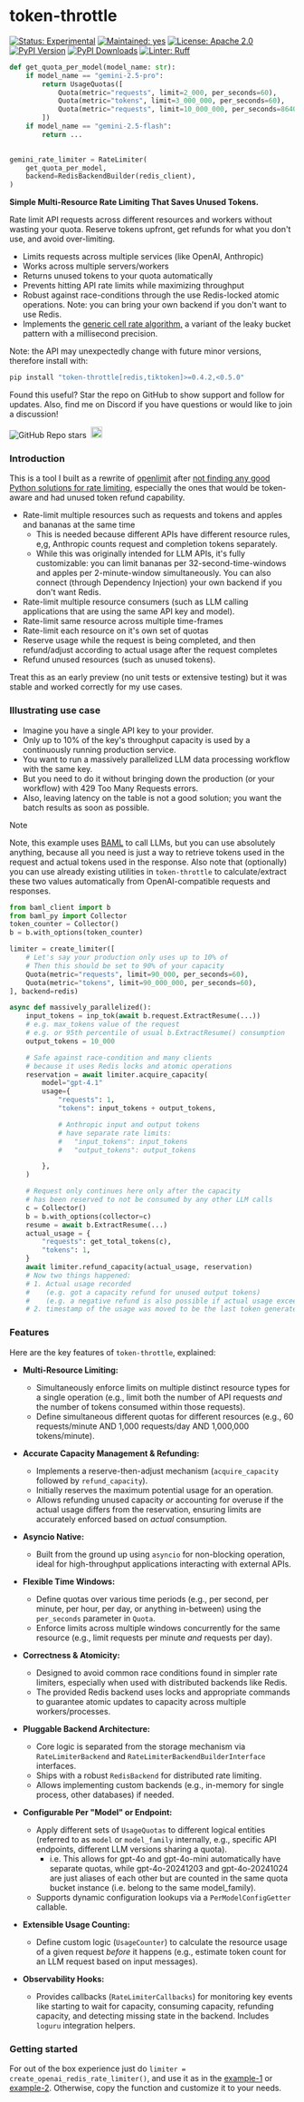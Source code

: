 # token-throttle

[![Status: Experimental](https://img.shields.io/badge/status-experimental-gold.svg?style=flat)](https://github.com/mkenney/software-guides/blob/master/STABILITY-BADGES.md#experimental)
[![Maintained: yes](https://img.shields.io/badge/yes-43cd0f.svg?style=flat&label=maintained)](https://github.com/Elijas/token-throttle/issues)
[![License: Apache 2.0](https://img.shields.io/badge/License-Apache_2.0-43cd0f.svg?style=flat&label=license)](LICENSE)
[![PyPI Version](https://img.shields.io/badge/v0.4.2-version?color=43cd0f&style=flat&label=pypi)](https://pypi.org/project/token-throttle)
[![PyPI Downloads](https://img.shields.io/pypi/dm/token-throttle?color=43cd0f&style=flat&label=downloads)](https://pypistats.org/packages/token-throttle)
[![Linter: Ruff](https://img.shields.io/endpoint?url=https://raw.githubusercontent.com/astral-sh/ruff/main/assets/badge/v2.json)](https://github.com/astral-sh/ruff)

```python
def get_quota_per_model(model_name: str):
    if model_name == "gemini-2.5-pro":
        return UsageQuotas([
            Quota(metric="requests", limit=2_000, per_seconds=60),
            Quota(metric="tokens", limit=3_000_000, per_seconds=60),
            Quota(metric="requests", limit=10_000_000, per_seconds=86400),
        ])
    if model_name == "gemini-2.5-flash":
        return ...
    

gemini_rate_limiter = RateLimiter(
    get_quota_per_model,
    backend=RedisBackendBuilder(redis_client),
)
```

**Simple Multi-Resource Rate Limiting That Saves Unused Tokens.**

Rate limit API requests across different resources and workers without wasting your quota. Reserve tokens upfront, get refunds for what you don't use, and avoid over-limiting.

- Limits requests across multiple services (like OpenAI, Anthropic)
- Works across multiple servers/workers
- Returns unused tokens to your quota automatically
- Prevents hitting API rate limits while maximizing throughput
- Robust against race-conditions through the use Redis-locked atomic operations. Note: you can bring your own backend if you don't want to use Redis.
- Implements the [generic cell rate algorithm,](https://en.wikipedia.org/wiki/Generic_cell_rate_algorithm) a variant of the leaky bucket pattern with a millisecond precision.

Note: the API may unexpectedly change with future minor versions, therefore install with:

```bash
pip install "token-throttle[redis,tiktoken]>=0.4.2,<0.5.0"
```

Found this useful? Star the repo on GitHub to show support and follow for updates. Also, find me on Discord if you have questions or would like to join a discussion!

![GitHub Repo stars](https://img.shields.io/github/stars/elijas/token-throttle?style=flat&color=fcfcfc&labelColor=white&logo=github&logoColor=black&label=stars)
&nbsp;<a href="https://discord.gg/hCppPqm6"><img alt="Discord server invite" src="https://img.shields.io/discord/1119368998161752075?logo=discord&logoColor=white&style=flat&color=fcfcfc&labelColor=7289da" height="20"></a>

### Introduction

This is a tool I built as a rewrite of [openlimit](https://github.com/shobrook/openlimit/issues/20#issuecomment-2782677483) after [not finding any good Python solutions for rate limiting](https://gist.github.com/justinvanwinkle/d9f04950083c4554835c1a35f9d22dad), especially the ones that would be token-aware and had unused token refund capability.

- Rate-limit multiple resources such as requests and tokens and apples and bananas at the same time
  - This is needed because different APIs have different resource rules, e,g, Anthropic counts request and completion tokens separately.
  - While this was originally intended for LLM APIs, it's fully customizable: you can limit bananas per 32-second-time-windows and apples per 2-minute-window simultaneously. You can also connect (through Dependency Injection) your own backend if you don't want Redis.
- Rate-limit multiple resource consumers (such as LLM calling applications that are using the same API key and model).
- Rate-limit same resource across multiple time-frames
- Rate-limit each resource on it's own set of quotas
- Reserve usage while the request is being completed, and then refund/adjust according to actual usage after the request completes
- Refund unused resources (such as unused tokens).

Treat this as an early preview (no unit tests or extensive testing) but it was stable and worked correctly for my use cases.

### Illustrating use case

- Imagine you have a single API key to your provider.
- Only up to 10% of the key's throughput capacity is used by a continuously running production service.
- You want to run a massively parallelized LLM data processing workflow with the same key.
- But you need to do it without bringing down the production (or your workflow) with 429 Too Many Requests errors.
- Also, leaving latency on the table is not a good solution; you want the batch results as soon as possible.

> [!NOTE]
> Note, this example uses [BAML](https://github.com/BoundaryML/baml) to call LLMs, but you can use absolutely anything, because all you need is just a way to retrieve tokens used in the request and actual tokens used in the response. Also note that (optionally) you can use already existing utilities in `token-throttle` to calculate/extract these two values automatically from OpenAI-compatible requests and responses.

```python
from baml_client import b
from baml_py import Collector
token_counter = Collector()
b = b.with_options(token_counter)

limiter = create_limiter([
    # Let's say your production only uses up to 10% of
    # Then this should be set to 90% of your capacity
    Quota(metric="requests", limit=90_000, per_seconds=60),
    Quota(metric="tokens", limit=90_000_000, per_seconds=60),
], backend=redis)

async def massively_parallelized():
    input_tokens = inp_tok(await b.request.ExtractResume(...))
    # e.g. max_tokens value of the request
    # e.g. or 95th percentile of usual b.ExtractResume() consumption
    output_tokens = 10_000

    # Safe against race-condition and many clients
    # because it uses Redis locks and atomic operations
    reservation = await limiter.acquire_capacity(
        model="gpt-4.1"
        usage={
            "requests": 1,
            "tokens": input_tokens + output_tokens,

            # Anthropic input and output tokens
            # have separate rate limits:
            #   "input_tokens": input_tokens
            #   "output_tokens": output_tokens

        },
    )

    # Request only continues here only after the capacity
    # has been reserved to not be consumed by any other LLM calls
    c = Collector()
    b = b.with_options(collector=c)
    resume = await b.ExtractResume(...)
    actual_usage = {
        "requests": get_total_tokens(c),
        "tokens": 1,
    }
    await limiter.refund_capacity(actual_usage, reservation)
    # Now two things happened:
    # 1. Actual usage recorded
    #    (e.g. got a capacity refund for unused output tokens)
    #    (e.g. a negative refund is also possible if actual usage exceeded the expected one)
    # 2. timestamp of the usage was moved to be the last token generated

```

### Features

Here are the key features of `token-throttle`, explained:

- **Multi-Resource Limiting:**

  - Simultaneously enforce limits on multiple distinct resource types for a single operation (e.g., limit both the number of API requests _and_ the number of tokens consumed within those requests).
  - Define simultaneous different quotas for different resources (e.g., 60 requests/minute AND 1,000 requests/day AND 1,000,000 tokens/minute).

- **Accurate Capacity Management & Refunding:**

  - Implements a reserve-then-adjust mechanism (`acquire_capacity` followed by `refund_capacity`).
  - Initially reserves the maximum potential usage for an operation.
  - Allows refunding unused capacity _or_ accounting for overuse if the actual usage differs from the reservation, ensuring limits are accurately enforced based on _actual_ consumption.

- **Asyncio Native:**

  - Built from the ground up using `asyncio` for non-blocking operation, ideal for high-throughput applications interacting with external APIs.

- **Flexible Time Windows:**

  - Define quotas over various time periods (e.g., per second, per minute, per hour, per day, or anything in-between) using the `per_seconds` parameter in `Quota`.
  - Enforce limits across multiple windows concurrently for the same resource (e.g., limit requests per minute _and_ requests per day).

- **Correctness & Atomicity:**

  - Designed to avoid common race conditions found in simpler rate limiters, especially when used with distributed backends like Redis.
  - The provided Redis backend uses locks and appropriate commands to guarantee atomic updates to capacity across multiple workers/processes.

- **Pluggable Backend Architecture:**

  - Core logic is separated from the storage mechanism via `RateLimiterBackend` and `RateLimiterBackendBuilderInterface` interfaces.
  - Ships with a robust `RedisBackend` for distributed rate limiting.
  - Allows implementing custom backends (e.g., in-memory for single process, other databases) if needed.

- **Configurable Per "Model" or Endpoint:**

  - Apply different sets of `UsageQuotas` to different logical entities (referred to as `model` or `model_family` internally, e.g., specific API endpoints, different LLM versions sharing a quota).
    - i.e. This allows for gpt-4o and gpt-4o-mini automatically have separate quotas, while gpt-4o-20241203 and gpt-4o-20241024 are just aliases of each other but are counted in the same quota bucket instance (i.e. belong to the same model_family).
  - Supports dynamic configuration lookups via a `PerModelConfigGetter` callable.

- **Extensible Usage Counting:**

  - Define custom logic (`UsageCounter`) to calculate the resource usage of a given request _before_ it happens (e.g., estimate token count for an LLM request based on input messages).

- **Observability Hooks:**
  - Provides callbacks (`RateLimiterCallbacks`) for monitoring key events like starting to wait for capacity, consuming capacity, refunding capacity, and detecting missing state in the backend. Includes `loguru` integration helpers.

### Getting started

For out of the box experience just do `limiter = create_openai_redis_rate_limiter()`, and use it as in the [example-1](https://github.com/shobrook/openlimit/issues/20#issuecomment-2782677483) or [example-2](https://gist.github.com/justinvanwinkle/d9f04950083c4554835c1a35f9d22dad). Otherwise, copy the function and customize it to your needs.

